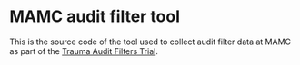# MAMC audit filter tool
This is the source code of the tool used to collect audit filter data at MAMC as
part of the [Trauma Audit Filters Trial](https://clinicaltrials.gov/ct2/show/NCT03235388).
